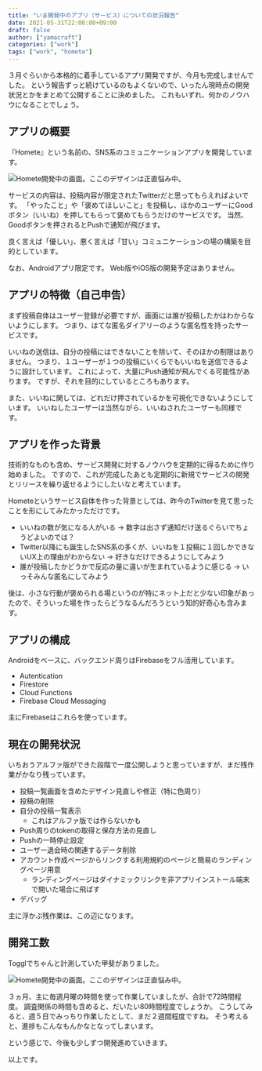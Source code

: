 ```yaml
---
title: "いま開発中のアプリ（サービス）についての状況報告"
date: 2021-05-31T22:00:00+09:00
draft: false
author: ["yamacraft"]
categories: ["work"]
tags: ["work", "homete"]
---
```


３月ぐらいから本格的に着手しているアプリ開発ですが、今月も完成しませんでした。
という報告ずっと続けているのもよくないので、いったん現時点の開発状況とかをまとめて公開することに決めました。
これもいずれ、何かのノウハウになることでしょう。

## アプリの概要

『Homete』という名前の、SNS系のコミュニケーションアプリを開発しています。

![Homete開発中の画面。ここのデザインは正直悩み中。](/note/image/product-report-homete-202105/homete-screenshot.png)

サービスの内容は、投稿内容が限定されたTwitterだと思ってもらえればよいです。
「やったこと」や「褒めてほしいこと」を投稿し、ほかのユーザーにGoodボタン（いいね）を押してもらって褒めてもらうだけのサービスです。
当然、Goodボタンを押されるとPushで通知が飛びます。

良く言えば「優しい」、悪く言えば「甘い」コミュニケーションの場の構築を目的としています。

なお、Androidアプリ限定です。
Web版やiOS版の開発予定はありません。

## アプリの特徴（自己申告）

まず投稿自体はユーザー登録が必要ですが、画面には誰が投稿したかはわからないようにします。
つまり、はてな匿名ダイアリーのような匿名性を持ったサービスです。

いいねの送信は、自分の投稿にはできないことを除いて、そのほかの制限はありません。
つまり、１ユーザーが１つの投稿にいくらでもいいねを送信できるように設計しています。
これによって、大量にPush通知が飛んでくる可能性があります。
ですが、それを目的にしているところもあります。

また、いいねに関しては、どれだけ押されているかを可視化できないようにしています。
いいねしたユーザーは当然ながら、いいねされたユーザーも同様です。

## アプリを作った背景

技術的なものも含め、サービス開発に対するノウハウを定期的に得るために作り始めました。
ですので、これが完成したあとも定期的に新規でサービスの開発とリリースを繰り返せるようにしたいなと考えています。

Hometeというサービス自体を作った背景としては、昨今のTwitterを見て思ったことを形にしてみたかっただけです。

* いいねの数が気になる人がいる → 数字は出さず通知だけ送るぐらいでちょうどよいのでは？
* Twitter以降にも誕生したSNS系の多くが、いいねを１投稿に１回しかできないUX上の理由がわからない → 好きなだけできるようにしてみよう
* 誰が投稿したかどうかで反応の量に違いが生まれているように感じる → いっそみんな匿名にしてみよう

後は、小さな行動が褒められる場というのが特にネット上だと少ない印象があったので、そういった場を作ったらどうなるんだろうという知的好奇心も含みます。

## アプリの構成

Androidをベースに、バックエンド周りはFirebaseをフル活用しています。

* Autentication
* Firestore
* Cloud Functions
* Firebase Cloud Messaging

主にFirebaseはこれらを使っています。

## 現在の開発状況

いちおうアルファ版ができた段階で一度公開しようと思っていますが、まだ残作業がかなり残っています。

* 投稿一覧画面を含めたデザイン見直しや修正（特に色周り）
* 投稿の削除
* 自分の投稿一覧表示
  * これはアルファ版では作らないかも
* Push周りのtokenの取得と保存方法の見直し
* Pushの一時停止設定
* ユーザー退会時の関連するデータ削除
* アカウント作成ページからリンクする利用規約のページと簡易のランディングページ用意
  * ランディングページはダイナミックリンクを非アプリインストール端末で開いた場合に飛ばす
* デバッグ

主に浮かぶ残作業は、この辺になります。

## 開発工数

Togglでちゃんと計測していた甲斐がありました。

![Homete開発中の画面。ここのデザインは正直悩み中。](/note/image/product-report-homete-202105/homete-product-time.png)

３ヵ月、主に毎週月曜の時間を使って作業していましたが、合計で72時間程度。
調査関係の時間も含めると、だいたい80時間程度でしょうか。
こうしてみると、週５日でみっちり作業したとして、まだ２週間程度ですね。
そう考えると、進捗もこんなもんかなとなってしまいます。

という感じで、今後も少しずつ開発進めていきます。

以上です。